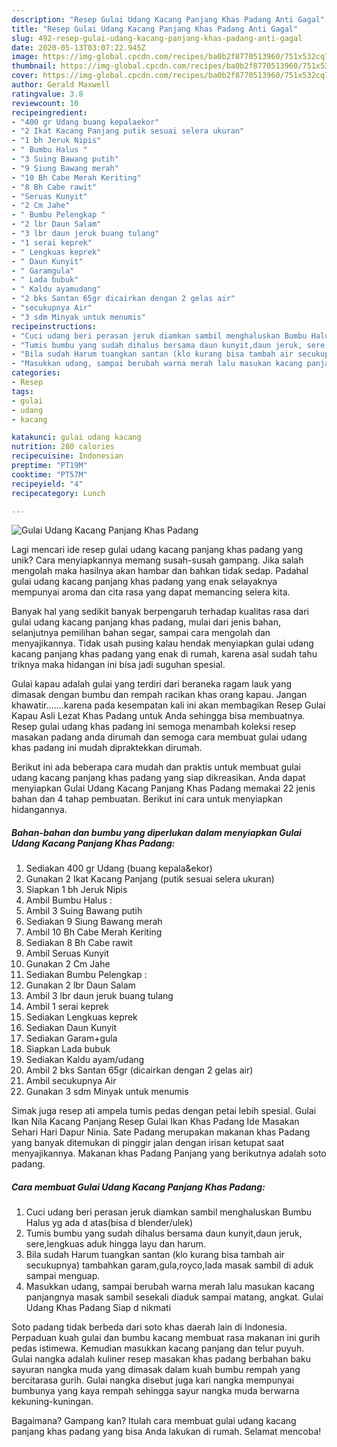 ```yaml
---
description: "Resep Gulai Udang Kacang Panjang Khas Padang Anti Gagal"
title: "Resep Gulai Udang Kacang Panjang Khas Padang Anti Gagal"
slug: 492-resep-gulai-udang-kacang-panjang-khas-padang-anti-gagal
date: 2020-05-13T03:07:22.945Z
image: https://img-global.cpcdn.com/recipes/ba0b2f8770513960/751x532cq70/gulai-udang-kacang-panjang-khas-padang-foto-resep-utama.jpg
thumbnail: https://img-global.cpcdn.com/recipes/ba0b2f8770513960/751x532cq70/gulai-udang-kacang-panjang-khas-padang-foto-resep-utama.jpg
cover: https://img-global.cpcdn.com/recipes/ba0b2f8770513960/751x532cq70/gulai-udang-kacang-panjang-khas-padang-foto-resep-utama.jpg
author: Gerald Maxwell
ratingvalue: 3.8
reviewcount: 10
recipeingredient:
- "400 gr Udang buang kepalaekor"
- "2 Ikat Kacang Panjang putik sesuai selera ukuran"
- "1 bh Jeruk Nipis"
- " Bumbu Halus "
- "3 Suing Bawang putih"
- "9 Siung Bawang merah"
- "10 Bh Cabe Merah Keriting"
- "8 Bh Cabe rawit"
- "Seruas Kunyit"
- "2 Cm Jahe"
- " Bumbu Pelengkap "
- "2 lbr Daun Salam"
- "3 lbr daun jeruk buang tulang"
- "1 serai keprek"
- " Lengkuas keprek"
- " Daun Kunyit"
- " Garamgula"
- " Lada bubuk"
- " Kaldu ayamudang"
- "2 bks Santan 65gr dicairkan dengan 2 gelas air"
- "secukupnya Air"
- "3 sdm Minyak untuk menumis"
recipeinstructions:
- "Cuci udang beri perasan jeruk diamkan sambil menghaluskan Bumbu Halus yg ada d atas(bisa d blender/ulek)"
- "Tumis bumbu yang sudah dihalus bersama daun kunyit,daun jeruk, sere,lengkuas aduk hingga layu dan harum."
- "Bila sudah Harum tuangkan santan (klo kurang bisa tambah air secukupnya) tambahkan garam,gula,royco,lada masak sambil di aduk sampai menguap."
- "Masukkan udang, sampai berubah warna merah lalu masukan kacang panjangnya masak sambil sesekali diaduk sampai matang, angkat. Gulai Udang Khas Padang Siap d nikmati"
categories:
- Resep
tags:
- gulai
- udang
- kacang

katakunci: gulai udang kacang 
nutrition: 280 calories
recipecuisine: Indonesian
preptime: "PT19M"
cooktime: "PT57M"
recipeyield: "4"
recipecategory: Lunch

---
```



![Gulai Udang Kacang Panjang Khas Padang](https://img-global.cpcdn.com/recipes/ba0b2f8770513960/751x532cq70/gulai-udang-kacang-panjang-khas-padang-foto-resep-utama.jpg)

Lagi mencari ide resep gulai udang kacang panjang khas padang yang unik? Cara menyiapkannya memang susah-susah gampang. Jika salah mengolah maka hasilnya akan hambar dan bahkan tidak sedap. Padahal gulai udang kacang panjang khas padang yang enak selayaknya mempunyai aroma dan cita rasa yang dapat memancing selera kita.

Banyak hal yang sedikit banyak berpengaruh terhadap kualitas rasa dari gulai udang kacang panjang khas padang, mulai dari jenis bahan, selanjutnya pemilihan bahan segar, sampai cara mengolah dan menyajikannya. Tidak usah pusing kalau hendak menyiapkan gulai udang kacang panjang khas padang yang enak di rumah, karena asal sudah tahu triknya maka hidangan ini bisa jadi suguhan spesial.

Gulai kapau adalah gulai yang terdiri dari beraneka ragam lauk yang dimasak dengan bumbu dan rempah racikan khas orang kapau. Jangan khawatir…….karena pada kesempatan kali ini akan membagikan Resep Gulai Kapau Asli Lezat Khas Padang untuk Anda sehingga bisa membuatnya. Resep gulai udang khas padang ini semoga menambah koleksi resep masakan padang anda dirumah dan semoga cara membuat gulai udang khas padang ini mudah dipraktekkan dirumah.


Berikut ini ada beberapa cara mudah dan praktis untuk membuat gulai udang kacang panjang khas padang yang siap dikreasikan. Anda dapat menyiapkan Gulai Udang Kacang Panjang Khas Padang memakai 22 jenis bahan dan 4 tahap pembuatan. Berikut ini cara untuk menyiapkan hidangannya.

<!--inarticleads1-->

##### Bahan-bahan dan bumbu yang diperlukan dalam menyiapkan Gulai Udang Kacang Panjang Khas Padang:

1. Sediakan 400 gr Udang (buang kepala&amp;ekor)
1. Gunakan 2 Ikat Kacang Panjang (putik sesuai selera ukuran)
1. Siapkan 1 bh Jeruk Nipis
1. Ambil  Bumbu Halus :
1. Ambil 3 Suing Bawang putih
1. Sediakan 9 Siung Bawang merah
1. Ambil 10 Bh Cabe Merah Keriting
1. Sediakan 8 Bh Cabe rawit
1. Ambil Seruas Kunyit
1. Gunakan 2 Cm Jahe
1. Sediakan  Bumbu Pelengkap :
1. Gunakan 2 lbr Daun Salam
1. Ambil 3 lbr daun jeruk buang tulang
1. Ambil 1 serai keprek
1. Sediakan  Lengkuas keprek
1. Sediakan  Daun Kunyit
1. Sediakan  Garam+gula
1. Siapkan  Lada bubuk
1. Sediakan  Kaldu ayam/udang
1. Ambil 2 bks Santan 65gr (dicairkan dengan 2 gelas air)
1. Ambil secukupnya Air
1. Gunakan 3 sdm Minyak untuk menumis


Simak juga resep ati ampela tumis pedas dengan petai lebih spesial. Gulai Ikan Nila Kacang Panjang Resep Gulai Ikan Khas Padang Ide Masakan Sehari Hari Dapur Ninia. Sate Padang merupakan makanan khas Padang yang banyak ditemukan di pinggir jalan dengan irisan ketupat saat menyajikannya. Makanan khas Padang Panjang yang berikutnya adalah soto padang. 

<!--inarticleads2-->

##### Cara membuat Gulai Udang Kacang Panjang Khas Padang:

1. Cuci udang beri perasan jeruk diamkan sambil menghaluskan Bumbu Halus yg ada d atas(bisa d blender/ulek)
1. Tumis bumbu yang sudah dihalus bersama daun kunyit,daun jeruk, sere,lengkuas aduk hingga layu dan harum.
1. Bila sudah Harum tuangkan santan (klo kurang bisa tambah air secukupnya) tambahkan garam,gula,royco,lada masak sambil di aduk sampai menguap.
1. Masukkan udang, sampai berubah warna merah lalu masukan kacang panjangnya masak sambil sesekali diaduk sampai matang, angkat. Gulai Udang Khas Padang Siap d nikmati


Soto padang tidak berbeda dari soto khas daerah lain di Indonesia. Perpaduan kuah gulai dan bumbu kacang membuat rasa makanan ini gurih pedas istimewa. Kemudian masukkan kacang panjang dan telur puyuh. Gulai nangka adalah kuliner resep masakan khas padang berbahan baku sayuran nangka muda yang dimasak dalam kuah bumbu rempah yang bercitarasa gurih. Gulai nangka disebut juga kari nangka mempunyai bumbunya yang kaya rempah sehingga sayur nangka muda berwarna kekuning-kuningan. 

Bagaimana? Gampang kan? Itulah cara membuat gulai udang kacang panjang khas padang yang bisa Anda lakukan di rumah. Selamat mencoba!
